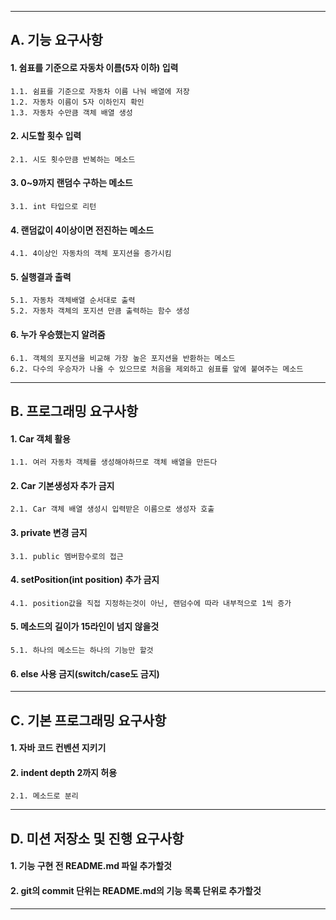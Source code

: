 ---------------------------------------------------------
## A. 기능 요구사항
#### 1. 쉼표를 기준으로 자동차 이름(5자 이하) 입력
```
1.1. 쉼표를 기준으로 자동차 이름 나눠 배열에 저장
1.2. 자동차 이름이 5자 이하인지 확인
1.3. 자동차 수만큼 객체 배열 생성
```

#### 2. 시도할 횟수 입력
```
2.1. 시도 횟수만큼 반복하는 메소드
```

#### 3. 0~9까지 랜덤수 구하는 메소드
```
3.1. int 타입으로 리턴
```

#### 4. 랜덤값이 4이상이면 전진하는 메소드
```
4.1. 4이상인 자동차의 객체 포지션을 증가시킴
```

#### 5. 실행결과 출력
```
5.1. 자동차 객체배열 순서대로 출력
5.2. 자동차 객체의 포지션 만큼 출력하는 함수 생성
```

#### 6. 누가 우승했는지 알려줌
```
6.1. 객체의 포지션을 비교해 가장 높은 포지션을 반환하는 메소드
6.2. 다수의 우승자가 나올 수 있으므로 처음을 제외하고 쉼표를 앞에 붙여주는 메소드
```

---------------------------------------------------------
## B. 프로그래밍 요구사항
#### 1. Car 객체 활용
```
1.1. 여러 자동차 객체를 생성해야하므로 객체 배열을 만든다
```

#### 2. Car 기본생성자 추가 금지
```
2.1. Car 객체 배열 생성시 입력받은 이름으로 생성자 호출
```

#### 3. private 변경 금지
```
3.1. public 멤버함수로의 접근
```

#### 4. setPosition(int position) 추가 금지
```
4.1. position값을 직접 지정하는것이 아닌, 랜덤수에 따라 내부적으로 1씩 증가
```

#### 5. 메소드의 길이가 15라인이 넘지 않을것
```
5.1. 하나의 메소드는 하나의 기능만 할것
```

#### 6. else 사용 금지(switch/case도 금지)

---------------------------------------------------------
## C. 기본 프로그래밍 요구사항
#### 1. 자바 코드 컨벤션 지키기

#### 2. indent depth 2까지 허용
```
2.1. 메소드로 분리
```

---------------------------------------------------------
## D. 미션 저장소 및 진행 요구사항
#### 1. 기능 구현 전 README.md 파일 추가할것

#### 2. git의 commit 단위는 README.md의 기능 목록 단위로 추가할것
---------------------------------------------------------
